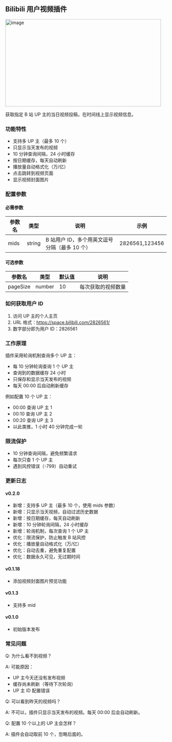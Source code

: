 ## Bilibili 用户视频插件

<img width="486" height="272" alt="image" src="https://github.com/user-attachments/assets/a7dd5fc0-a753-48df-8337-03e80f523c40" />

获取指定 B 站 UP 主的当日视频投稿，在时间线上显示视频信息。

### 功能特性

- 支持多 UP 主（最多 10 个）
- 只显示当天发布的视频
- 10 分钟查询间隔，24 小时缓存
- 按日期缓存，每天自动刷新
- 播放量自动格式化（万/亿）
- 点击跳转到视频页面
- 显示视频封面图片

### 配置参数

#### 必需参数

| 参数名 | 类型   | 说明                                          | 示例           |
| ------ | ------ | --------------------------------------------- | -------------- |
| mids   | string | B 站用户 ID，多个用英文逗号分隔（最多 10 个） | 2826561,123456 |

#### 可选参数

| 参数名   | 类型   | 默认值 | 说明                   |
| -------- | ------ | ------ | ---------------------- |
| pageSize | number | 10     | 每次获取的视频数量 |

### 如何获取用户 ID

1. 访问 UP 主的个人主页
2. URL 格式：https://space.bilibili.com/2826561/
3. 数字部分即为用户 ID：2826561

### 工作原理

插件采用轮询机制查询多个 UP 主：

- 每 10 分钟轮询查询 1 个 UP 主
- 查询到的数据缓存 24 小时
- 只保存和显示当天发布的视频
- 每天 00:00 后自动刷新缓存

例如配置 10 个 UP 主：
- 00:00 查询 UP 主 1
- 00:10 查询 UP 主 2
- 00:20 查询 UP 主 3
- 以此类推，1 小时 40 分钟完成一轮

### 限流保护

- 10 分钟查询间隔，避免频繁请求
- 每次只查 1 个 UP 主
- 遇到风控错误（-799）自动重试

### 更新日志

#### v0.2.0

- 新增：支持多 UP 主（最多 10 个，使用 mids 参数）
- 新增：只显示当天视频，自动过滤历史数据
- 新增：按日期缓存，每天自动刷新
- 新增：10 分钟轮询间隔，24 小时缓存
- 新增：轮询机制，每次查询 1 个 UP 主
- 优化：限流保护，防止触发 B 站风控
- 优化：播放量自动格式化（万/亿）
- 优化：自动去重，避免重复配置
- 优化：数据永久可见，无过期时间

#### v0.1.18

- 添加视频封面图片预览功能

#### v0.1.3

- 支持多 mid

#### v0.1.0

- 初始版本发布

### 常见问题

Q: 为什么看不到视频？

A: 可能原因：
- UP 主今天还没有发布视频
- 缓存尚未刷新（等待下次轮询）
- UP 主 ID 配置错误

Q: 可以看到昨天的视频吗？

A: 不可以，插件只显示当天发布的视频。每天 00:00 后会自动刷新。

Q: 配置 10 个以上的 UP 主会怎样？

A: 插件会自动取前 10 个，忽略后面的。
